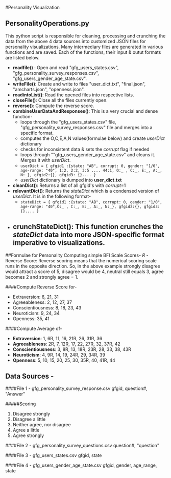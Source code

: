 #Personality Visualization

## PersonalityOperations.py
This python script is responsible for cleaning, processing and crunching the data from the above 4 data sources into customized JSON files for personality visualizations. Many intermediary files are generated in various functions and are saved. Each of the functions, their input & outut formats are listed below. 

 - **readfile()** : Open and read "gfg_users_states.csv", "gfg_personality_survey_responses.csv", "gfg_users_gender_age_state.csv".
 - **writeFile()**: Create and write to files "user_dict.txt", "final.json", "amcharts.json", "openness.json".
 - **readintoList()**: Read the opened files into respective lists.
 - **closeFile()**: Close all the files currently open.
 - **reverse()**: Compute the reverse score. 
 - **combineUserDataAndResponses()**: This is a very crucial and dense function-
     - loops through the "gfg_users_states.csv" file, "gfg_personality_survey_responses.csv" file and merges into a specific format. 
     - computes the O,C,E,A,N values(formulae below) and create *userDict* dictionary
     - checks for inconsistent data & sets the *corrupt* flag if needed
     - loops through ""gfg_users_gender_age_state.csv" and cleans it. Merges it with *userDict*.
     - ```userDict = { gfgid1 :{state: "AB", corrupt: 0, gender: "1/0", age-range: "40", 1:2, 2:2, 3:5 .... 44:1, O:_ , C:_, E:_, A:_, N:_}, gfgid2:{}, gfgid3: {}.... }```
     - *userDict* dictionary is dumped into **user_dict.txt**
 - **cleanDict()**: Returns a list of all gfgid's with *corrupt*=1
 - **relevantDict()**: Returns the *stateDict* which is a condensed version of *userDict*. It is in the following format-
     - ```stateDict = { gfgid1 :{state: "AB", corrupt: 0, gender: "1/0", age-range: "40",O:_ , C:_, E:_, A:_, N:_}, gfgid2:{}, gfgid3: {}.... }```
 - **crunchStateDict()**: This function crunches the *stateDict* data into more JSON-specific format imperative to visualizations. 
    - 

##Formulae for Personality
Computing simple BFI Scale Scores-
*R* - Reverse Score: Reverse scoring means that the numerical scoring scale runs in the opposite direction. So, in the above example strongly disagree would attract a score of 5, disagree would be 4, neutral still equals 3, agree becomes 2 and strongly agree = 1.

####Compute Reverse Score for-
- Extraversion: 6, 21, 31
- Agreeableness: 2, 12, 27, 37
- Conscientiousness: 8, 18, 23, 43
- Neuroticism: 9, 24, 34
- Openness: 35, 41

####Compute Average of-
- **Extraversion**: 1, 6R, 11, 16, 21R, 26, 31R, 36
- **Agreeableness**: 2R, 7, 12R, 17, 22, 27R, 32, 37R, 42
- **Conscientiousness**: 3, 8R, 13, 18R, 23R, 28, 33, 38, 43R
- **Neuroticism**: 4, 9R, 14, 19, 24R, 29, 34R, 39
- **Openness**: 5, 10, 15, 20, 25, 30, 35R, 40, 41R, 44 

## Data Sources - 
####File 1 - gfg_personality_survey_response.csv
gfgid, question#, "Answer"

#####Scoring
1. Disagree strongly
2. Disagree a little
3. Neither agree, nor disagree
4. Agree a little
5. Agree strongly

####File 2 - gfg_personality_survey_questions.csv
question#, "question"

####File 3 - gfg_users_states.csv
gfgid, state

####File 4 - gfg_users_gender_age_state.csv
gfgid, gender, age_range, state


